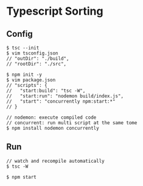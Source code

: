# Typescript Sorting

## Config

    $ tsc --init
    $ vim tsconfig.json
    // "outDir": "./build",
    // "rootDir": "./src",

    $ npm init -y
    $ vim package.json
    // "scripts": {
    //   "start:build": "tsc -W",
    //   "start:run": "nodemon build/index.js",
    //   "start": "concurrently npm:start:*"
    // }

    // nodemon: execute compiled code
    // concurrent: run multi script at the same tome
    $ npm install nodemon concurrently

## Run

    // watch and recompile automatically
    $ tsc -W

    $ npm start
